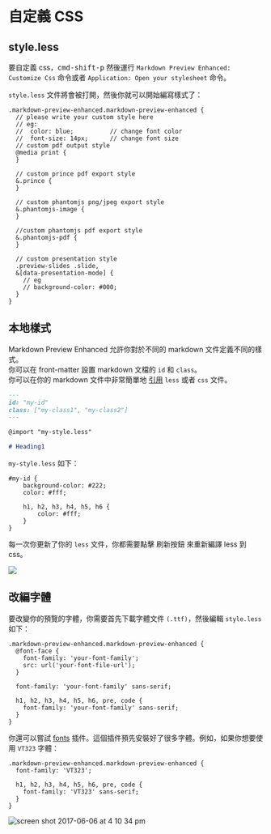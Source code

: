 # 自定義 CSS  

## style.less

要自定義 css，<kbd>cmd-shift-p</kbd> 然後運行 `Markdown Preview Enhanced: Customize Css` 命令或者 `Application: Open your stylesheet` 命令。      

`style.less` 文件將會被打開，然後你就可以開始編寫樣式了：  

```less
.markdown-preview-enhanced.markdown-preview-enhanced {
  // please write your custom style here
  // eg:
  //  color: blue;          // change font color
  //  font-size: 14px;      // change font size
  // custom pdf output style
  @media print {
  }

  // custom prince pdf export style
  &.prince {
  }

  // custom phantomjs png/jpeg export style
  &.phantomjs-image {
  }

  //custom phantomjs pdf export style
  &.phantomjs-pdf {
  }

  // custom presentation style
  .preview-slides .slide,
  &[data-presentation-mode] {
    // eg
    // background-color: #000;
  }
}
```

## 本地樣式  
Markdown Preview Enhanced 允許你對於不同的 markdown 文件定義不同的樣式。    
你可以在 front-matter 設置 markdown 文檔的 `id` 和 `class`。  
你可以在你的 markdown 文件中非常簡單地 [引用](zh-tw/file-imports.md) `less` 或者 `css` 文件。  

```markdown
---
id: "my-id"
class: ["my-class1", "my-class2"]
---

@import "my-style.less"

# Heading1
```  

`my-style.less` 如下：    

```less
#my-id {
    background-color: #222;
    color: #fff;

    h1, h2, h3, h4, h5, h6 {
        color: #fff;
    }
}
```

每一次你更新了你的 `less` 文件，你都需要點擊 刷新按鈕 來重新編譯 less 到 css。  

![](https://cloud.githubusercontent.com/assets/1908863/22716917/c7088ae0-ed5d-11e6-8db9-e1ab035a3a2b.png)

## 改編字體  
要改變你的預覽的字體，你需要首先下載字體文件 `(.ttf)`，然後編輯 `style.less` 如下：  

```less
.markdown-preview-enhanced.markdown-preview-enhanced {
  @font-face {
    font-family: 'your-font-family';
    src: url('your-font-file-url');
  }

  font-family: 'your-font-family' sans-serif;

  h1, h2, h3, h4, h5, h6, pre, code {
    font-family: 'your-font-family' sans-serif;
  }
}
```

你還可以嘗試 [fonts](https://atom.io/packages/fonts) 插件。這個插件預先安裝好了很多字體。例如，如果你想要使用 `VT323` 字體：    

```less  
.markdown-preview-enhanced.markdown-preview-enhanced {
  font-family: 'VT323';

  h1, h2, h3, h4, h5, h6, pre, code {
    font-family: 'VT323' sans-serif;
  }
}
```  

![screen shot 2017-06-06 at 4 10 34 pm](https://user-images.githubusercontent.com/1908863/26852092-b03ef1c8-4ad2-11e7-951d-e384dc926b49.png)
